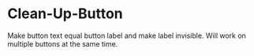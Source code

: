 # Clean-Up-Button
Make button text equal button label and make label invisible.
Will work on multiple buttons at the same time.

